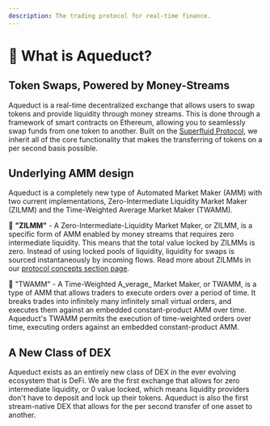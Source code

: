 ```yaml
---
description: The trading protocol for real-time finance.
---
```


# 💎 What is Aqueduct?

## Token Swaps, Powered by Money-Streams

Aqueduct is a real-time decentralized exchange that allows users to swap tokens and provide liquidity through money streams. This is done through a framework of smart contracts on Ethereum, allowing you to seamlessly swap funds from one token to another. Built on the [Superfluid Protocol](https://www.superfluid.finance/), we inherit all of the core functionality that makes the transferring of tokens on a per second basis possible.

## Underlying AMM design

Aqueduct is a completely new type of Automated Market Maker (AMM) with two current implementations, Zero-Intermediate Liquidity Market Maker (ZILMM) and the Time-Weighted Average Market Maker (TWAMM).

:ocean: **"ZILMM"** - A Zero-Intermediate-Liquidity Market Maker, or ZILMM, is a specific form of AMM enabled by money streams that requires zero intermediate liquidity. This means that the total value locked by ZILMMs is zero. Instead of using locked pools of liquidity, liquidity for swaps is sourced instantaneously by incoming flows. Read more about ZILMMs in our [protocol concepts section page](broken-reference).

🪼 "TWAMM" - A Time-Weighted A_verage_ Market Maker, or TWAMM, is a type of AMM that allows traders to execute orders over a period of time. It breaks trades into infinitely many infinitely small virtual orders, and executes them against an embedded constant-product AMM over time. Aqueduct's TWAMM permits the execution of time-weighted orders over time, executing orders against an embedded constant-product AMM.

## A New Class of DEX

Aqueduct exists as an entirely new class of DEX in the ever evolving ecosystem that is DeFi. We are the first exchange that allows for zero intermediate liquidity, or 0 value locked, which means liquidity providers don't have to deposit and lock up their tokens. Aqueduct is also the first stream-native DEX that allows for the per second transfer of one asset to another.
